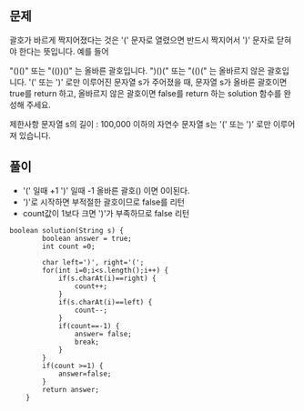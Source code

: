 


## 문제

 괄호가 바르게 짝지어졌다는 것은 '(' 문자로 열렸으면 반드시 짝지어서 ')' 문자로 닫혀야 한다는 뜻입니다. 예를 들어

"()()" 또는 "(())()" 는 올바른 괄호입니다.
")()(" 또는 "(()(" 는 올바르지 않은 괄호입니다.
'(' 또는 ')' 로만 이루어진 문자열 s가 주어졌을 때, 문자열 s가 올바른 괄호이면 true를 return 하고, 올바르지 않은 괄호이면 false를 return 하는 solution 함수를 완성해 주세요.

제한사항
문자열 s의 길이 : 100,000 이하의 자연수
문자열 s는 '(' 또는 ')' 로만 이루어져 있습니다.


## 풀이
* '(' 일때 +1 ')' 일때 -1 올바른 괄호() 이면 0이된다.
* ')'로 시작하면 부적절한 괄호이므로 false를 리턴
* count값이 1보다 크면 ')'가 부족하므로 false 리턴


```
boolean solution(String s) {
        boolean answer = true;
        int count =0;
        
        char left=')', right='(';
        for(int i=0;i<s.length();i++) {
        	if(s.charAt(i)==right) {
        		count++;
        	}
        	if(s.charAt(i)==left) {
        		count--;
        	}
        	if(count==-1) {
        		answer= false;
        		break;
        	}
        }
        if(count >=1) {
        	answer=false;
        }
        return answer;
    }
```
